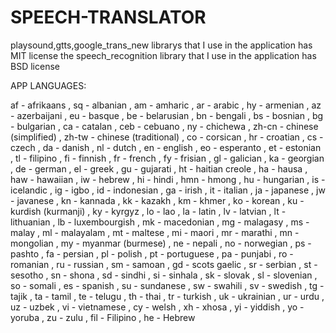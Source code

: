# SPEECH-TRANSLATOR
playsound,gtts,google_trans_new librarys that I use in the application has MIT license
the speech_recognition library that I use in the application has BSD license

APP LANGUAGES:

af - afrikaans , 
sq - albanian , 
am - amharic , 
ar - arabic , 
hy - armenian , 
az - azerbaijani , 
eu - basque , 
be - belarusian , 
bn - bengali , 
bs - bosnian , 
bg - bulgarian , 
ca - catalan , 
ceb - cebuano , 
ny - chichewa , 
zh-cn - chinese (simplified) , 
zh-tw - chinese (traditional) , 
co - corsican , 
hr - croatian , 
cs - czech , 
da - danish , 
nl - dutch , 
en - english , 
eo - esperanto , 
et - estonian , 
tl - filipino , 
fi - finnish , 
fr - french , 
fy - frisian , 
gl - galician , 
ka - georgian , 
de - german , 
el - greek , 
gu - gujarati , 
ht - haitian creole , 
ha - hausa , 
haw - hawaiian , 
iw - hebrew , 
hi - hindi , 
hmn - hmong , 
hu - hungarian , 
is - icelandic , 
ig - igbo , 
id - indonesian , 
ga - irish , 
it - italian , 
ja - japanese , 
jw - javanese , 
kn - kannada , 
kk - kazakh , 
km - khmer , 
ko - korean , 
ku - kurdish (kurmanji) , 
ky - kyrgyz , 
lo - lao , 
la - latin , 
lv - latvian , 
lt - lithuanian , 
lb - luxembourgish , 
mk - macedonian , 
mg - malagasy , 
ms - malay , 
ml - malayalam , 
mt - maltese , 
mi - maori , 
mr - marathi , 
mn - mongolian , 
my - myanmar (burmese) , 
ne - nepali , 
no - norwegian , 
ps - pashto , 
fa - persian , 
pl - polish , 
pt - portuguese , 
pa - punjabi , 
ro - romanian , 
ru - russian , 
sm - samoan , 
gd - scots gaelic , 
sr - serbian , 
st - sesotho , 
sn - shona , 
sd - sindhi , 
si - sinhala , 
sk - slovak , 
sl - slovenian , 
so - somali , 
es - spanish , 
su - sundanese , 
sw - swahili , 
sv - swedish , 
tg - tajik , 
ta - tamil , 
te - telugu , 
th - thai , 
tr - turkish , 
uk - ukrainian , 
ur - urdu , 
uz - uzbek , 
vi - vietnamese , 
cy - welsh , 
xh - xhosa , 
yi - yiddish , 
yo - yoruba , 
zu - zulu , 
fil - Filipino , 
he - Hebrew 
